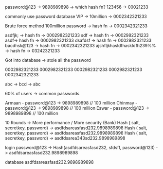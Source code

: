 

password@123 -> 9898989898 -> which hash fn?
123456 -> 00021233 

commonly use password database
 VIP -> 10million ->   0002342321233


Brute force method
100million password  -> hash fn -> 0002342321233

asdfjk; -> hash fn ->  0002982321233
sdf -> hash fn ->  0002982321233
asdf-> hash fn ->  0002982321233
dsafdsf -> hash fn ->  0002982321233
bacdhsk@123 -> hash fn -> 0002342321233
ajshfljkhasldfhaskldfh239%% -> hash fn -> 03242321233

Got into database -> stole all the password

0002982321233
0002982321233
0002982321233
0002982321233
0002342321233


abc -> bcd -> abc


60% of users -> common passwords


Armaan - password@123 -> 9898989898 // 100 million
Chinmay - password@123 -> 9898989898 // 100 million
Eswar - password@123 -> 9898989898 // 100 million

 10 Rounds -> More performance / More security (Bank)
Hash ( salt, secretkey, password) -> asdfdsareasfasd232.9898989898
Hash ( salt, secretkey, password) -> asdfdsareasfasd232.9898989898
Hash ( salt, secretkey, password) -> asdfdsarea343sd232.9898989898

login
password@123 -> Hash(asdfdsareasfasd232, sfdsff, password@123) -> asdfdsareasfasd232.9898989898


database
asdfdsareasfasd232.9898989898